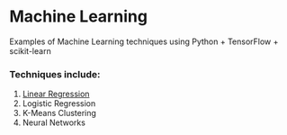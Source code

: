 # Machine Learning 

Examples of Machine Learning techniques using Python + TensorFlow + scikit-learn

### Techniques include:

1. <a href="http://nbviewer.ipython.org/github.com/brett-hosking/ML_Examples/blob/master/Notebooks/Linear_Regression.ipynb" target="_blank">Linear Regression</a> 
2. Logistic Regression
3. K-Means Clustering
4. Neural Networks
